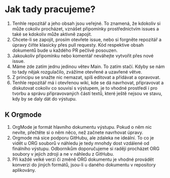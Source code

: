 # Jak tady pracujeme?

1. Tenhle repozitář a jeho obsah jsou veřejné. To znamená, že kdokoliv si může cokoliv procházet, vznášet připomínky prostřednictvím issues a také se kdokoliv může aktivně zapojit.
2. Chcete-li se zapojit, prosím otevřete issue, nebo si forgněte repozitář a úpravy čiňte klasicky přes pull requesty. Kód respektive obsah dokumentů bude u každého PR pečlivě posouzen.
3. Jakoukoliv připomínku nebo komentář neváhejte vytvořit přes nové issue.
4. Máme zde zatím jednu jedinou větev Main. To zatím stačí. Kdyby se nám to tady nějak rozgulačilo, zvážíme otevřené a uzavřené větve.
5. Z principu se snažte nic nemazat, spíš editovat a přídávat a opravovat.
6. Tenhle repozitář má i otevřenou wiki, kde se dá navrhovat, připravovat a diskutovat cokoliv co souvisí s výstupem, je to vhodné prostředí i pro tvorbu a správu připravovaných částí textů, které ještě nejsou ve stavu, kdy by se daly dát do výstupu.

## K Orgmode

1. OrgMode je formát hlavního dokumentu výstupu. Pokud o něm nic nevíte, přečtěte si o něm něco, než začnete navrhovat úpravy.
2. Orgmode má sice podporu GitHubu, ale zdaleka ne ideální. To co je vidět u ORG souborů v náhledu je tedy mnohdy dost vzdálené od finálního výstupu. Odborníkům doporučujeme si raději procházet ORG soubory v jejich zdroji a ne v náhledu z GitHubu.
3. Při každé velké verzi či změně ORG dokumentu je vhodné provádět konverzi do jiných formátů, jsou-li u daného dokumentu v repository aplikovány.

